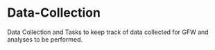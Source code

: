 # Data-Collection
Data Collection and Tasks to keep track of data collected for GFW and analyses to be performed.
